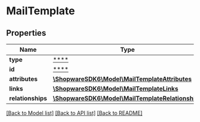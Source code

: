 # MailTemplate

## Properties
Name | Type | Description | Notes
------------ | ------------- | ------------- | -------------
**type** | [****](.md) |  | [optional] 
**id** | [****](.md) |  | [optional] 
**attributes** | [**\ShopwareSDK6\Model\MailTemplateAttributes**](MailTemplateAttributes.md) |  | [optional] 
**links** | [**\ShopwareSDK6\Model\MailTemplateLinks**](MailTemplateLinks.md) |  | [optional] 
**relationships** | [**\ShopwareSDK6\Model\MailTemplateRelationships**](MailTemplateRelationships.md) |  | [optional] 

[[Back to Model list]](../../README.md#documentation-for-models) [[Back to API list]](../../README.md#documentation-for-api-endpoints) [[Back to README]](../../README.md)

